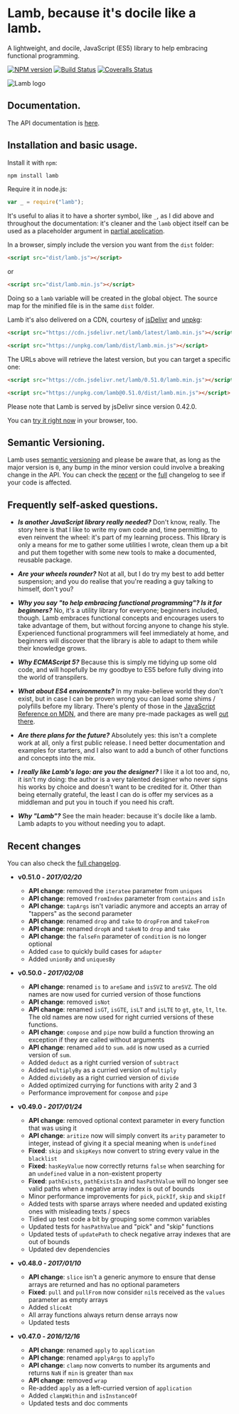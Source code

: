 # Lamb, because it's docile like a lamb.

A lightweight, and docile, JavaScript (ES5) library to help embracing functional programming.

[![NPM version](https://img.shields.io/npm/v/lamb.svg)](https://www.npmjs.com/package/lamb) [![Build Status](https://img.shields.io/travis/ascartabelli/lamb/master.svg)](https://travis-ci.org/ascartabelli/lamb) [![Coveralls Status](https://img.shields.io/coveralls/ascartabelli/lamb/master.svg)](https://coveralls.io/github/ascartabelli/lamb)

![Lamb logo](https://ascartabelli.github.io/lamb/images/logo_600x130.png "Lamb, because it's docile like a lamb")

## Documentation.

The API documentation is [here](https://ascartabelli.github.io/lamb/module-lamb.html).

## Installation and basic usage.

Install it with `npm`:

```bash
npm install lamb
```

Require it in node.js:

```javascript
var _ = require("lamb");
```

It's useful to alias it to have a shorter symbol, like `_`, as I did above and throughout the documentation: it's cleaner and the
`lamb` object itself can be used as a placeholder argument in [partial application](https://ascartabelli.github.io/lamb/module-lamb.html#partial).

In a browser, simply include the version you want from the `dist` folder:

```html
<script src="dist/lamb.js"></script>
```

or

```html
<script src="dist/lamb.min.js"></script>
```

Doing so a `lamb` variable will be created in the global object.
The source map for the minified file is in the same `dist` folder.

Lamb it's also delivered on a CDN, courtesy of [jsDelivr](https://www.jsdelivr.com/) and [unpkg](https://unpkg.com/):

```html
<script src="https://cdn.jsdelivr.net/lamb/latest/lamb.min.js"></script>
```

```html
<script src="https://unpkg.com/lamb/dist/lamb.min.js"></script>
```

The URLs above will retrieve the latest version, but you can target a specific one:

```html
<script src="https://cdn.jsdelivr.net/lamb/0.51.0/lamb.min.js"></script>
```

```html
<script src="https://unpkg.com/lamb@0.51.0/dist/lamb.min.js"></script>
```

Please note that Lamb is served by jsDelivr since version 0.42.0.

You can [try it right now](https://runkit.com/npm/lamb) in your browser, too.

## Semantic Versioning.

Lamb uses [semantic versioning](http://semver.org/) and please be aware that, as long as the major version is `0`, any
bump in the minor version could involve a breaking change in the API.
You can check the [recent](#recent_changes) or the [full](https://ascartabelli.github.io/lamb/changelog.html) changelog to see if your code is affected.

## Frequently self-asked questions.

- ***Is another JavaScript library really needed?***
  Don't know, really.
  The story here is that I like to write my own code and, time permitting, to even reinvent the wheel: it's part of my learning process.
  This library is only a means for me to gather some utilities I wrote, clean them up a bit and put them together with some new tools to make
  a documented, reusable package.

- ***Are your wheels rounder?***
  Not at all, but I do try my best to add better suspension; and you do realise that you're reading a guy talking to himself, don't you?

- ***Why you say "to help embracing functional programming"? Is it for beginners?***
  No, it's a utility library for everyone; beginners included, though.
  Lamb embraces functional concepts and encourages users to take advantage of them, but without forcing anyone to change his style.
  Experienced functional programmers will feel immediately at home, and beginners will discover that the library is able to adapt to them while their knowledge grows.

- ***Why ECMAScript 5?***
  Because this is simply me tidying up some old code, and will hopefully be my goodbye to ES5 before fully diving into the world of transpilers.

- ***What about ES4 environments?***
  In my make-believe world they don't exist, but in case I can be proven wrong you can load some shims / polyfills before my
  library. There's plenty of those in the [JavaScript Reference on MDN](https://developer.mozilla.org/en-US/docs/Web/JavaScript/Reference/),
  and there are many pre-made packages as well [out there](https://github.com/es-shims/es5-shim/).

- ***Are there plans for the future?***
  Absolutely yes: this isn't a complete work at all, only a first public release.
  I need better documentation and examples for starters, and I also want to add a bunch of other functions and concepts into the mix.

- ***I really like Lamb's logo: are you the designer?***
  I like it a lot too and, no, it isn't my doing: the author is a very talented designer who never signs his works by choice and doesn't want to be credited for it.
  Other than being eternally grateful, the least I can do is offer my services as a middleman and put you in touch if you need his craft.

- ***Why "Lamb"?***
  See the main header: because it's docile like a lamb. Lamb adapts to you without needing you to adapt.

## <a name="recent_changes"></a> Recent changes
You can also check the [full changelog](https://ascartabelli.github.io/lamb/changelog.html).

- **v0.51.0 - *2017/02/20***
  - **API change**: removed the `iteratee` parameter from `uniques`
  - **API change**: removed `fromIndex` parameter from `contains` and `isIn`
  - **API change**: `tapArgs` isn't variadic anymore and accepts an array of "tappers" as the second parameter
  - **API change**: renamed `drop` and `take` to `dropFrom` and `takeFrom`
  - **API change**: renamed `dropN` and `takeN` to `drop` and `take`
  - **API change**: the `falseFn` parameter of `condition` is no longer optional
  - Added `case` to quickly build cases for `adapter`
  - Added `unionBy` and `uniquesBy`

- **v0.50.0 - *2017/02/08***
  - **API change**: renamed `is` to `areSame` and `isSVZ` to `areSVZ`. The old names are now used for curried version of those functions
  - **API change**: removed `isNot`
  - **API change**: renamed `isGT`, `isGTE`, `isLT` and `isLTE` to `gt`, `gte`, `lt`, `lte`. The old names are now used for right curried versions of these functions.
  - **API change**: `compose` and `pipe` now build a function throwing an exception if they are called without arguments
  - **API change**: renamed `add` to `sum`. `add` is now used as a curried version of `sum`.
  - Added `deduct` as a right curried version of `subtract`
  - Added `multiplyBy` as a curried version of `multiply`
  - Added `divideBy` as a right curried version of `divide`
  - Added optimized currying for functions with arity 2 and 3
  - Performance improvement for `compose` and `pipe`

- **v0.49.0 - *2017/01/24***
  - **API change**: removed optional context parameter in every function that was using it
  - **API change**: `aritize` now will simply convert its `arity` parameter to integer, instead of giving it a special meaning when is `undefined`
  - **Fixed**: `skip` and `skipKeys` now convert to string every value in the `blacklist`
  - **Fixed**: `hasKeyValue` now correctly returns `false` when searching for an `undefined` value in a non-existent property
  - **Fixed**: `pathExists`, `pathExistsIn` and `hasPathValue` will no longer see valid paths when a negative array index is out of bounds
  - Minor performance improvements for `pick`, `pickIf`, `skip` and `skipIf`
  - Added tests with sparse arrays where needed and updated existing ones with misleading texts / specs
  - Tidied up test code a bit by grouping some common variables
  - Updated tests for `hasPathValue` and "pick" and "skip" functions
  - Updated tests of `updatePath` to check negative array indexes that are out of bounds
  - Updated dev dependencies

- **v0.48.0 - *2017/01/10***
  - **API change**: `slice` isn't a generic anymore to ensure that dense arrays are returned and has no optional parameters
  - **Fixed**: `pull` and `pullFrom` now consider `nil`s received as the `values` parameter as empty arrays
  - Added `sliceAt`
  - All array functions always return dense arrays now
  - Updated tests

- **v0.47.0 - *2016/12/16***
  - **API change**: renamed `apply` to `application`
  - **API change**: renamed `applyArgs` to `applyTo`
  - **API change**: `clamp` now converts to number its arguments and returns `NaN` if `min` is greater than `max`
  - **API change**: removed `wrap`
  - Re-added `apply` as a left-curried version of `application`
  - Added `clampWithin` and `isInstanceOf`
  - Updated tests and doc comments
